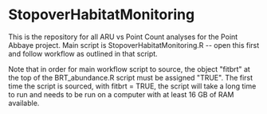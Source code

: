 # StopoverHabitatMonitoring
 This is the repository for all ARU vs Point Count analyses for the Point Abbaye project.
 Main script is StopoverHabitatMonitoring.R -- open this first and follow
 workflow as outlined in that script. 
 
 Note that in order for main workflow script to source, the object "fitbrt" 
 at the top of the BRT_abundance.R script must be assigned "TRUE". The first time 
 the script is sourced, with fitbrt = TRUE, the script will take a long time to run 
 and needs to be run on a computer with at least 16 GB of RAM available.
